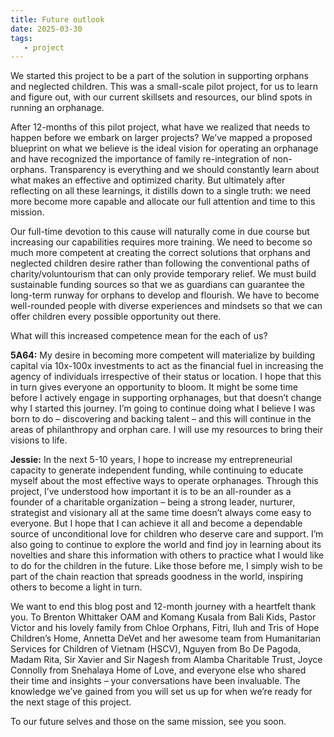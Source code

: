 ```yaml
---
title: Future outlook 
date: 2025-03-30
tags:
   - project 
---
```


We started this project to be a part of the solution in supporting orphans and neglected children. This was a small-scale pilot project, for us to learn and figure out, with our current skillsets and resources, our blind spots in running an orphanage. 

After 12-months of this pilot project, what have we realized that needs to happen before we embark on larger projects? We’ve mapped a proposed blueprint on what we believe is the ideal vision for operating an orphanage and have recognized the importance of family re-integration of non-orphans. Transparency is everything and we should constantly learn about what makes an effective and optimized charity. But ultimately after reflecting on all these learnings, it distills down to a single truth: we need more become more capable and allocate our full attention and time to this mission. 

Our full-time devotion to this cause will naturally come in due course but increasing our capabilities requires more training. We need to become so much more competent at creating the correct solutions that orphans and neglected children desire rather than following the conventional paths of charity/voluntourism that can only provide temporary relief. We must build sustainable funding sources so that we as guardians can guarantee the long-term runway for orphans to develop and flourish. We have to become well-rounded people with diverse experiences and mindsets so that we can offer children every possible opportunity out there. 

What will this increased competence mean for the each of us? 

**5A64:** My desire in becoming more competent will materialize by building capital via 10x-100x investments to act as the financial fuel in increasing the agency of individuals irrespective of their status or location. I hope that this in turn gives everyone an opportunity to bloom. It might be some time before I actively engage in supporting orphanages, but that doesn’t change why I started this journey. I’m going to continue doing what I believe I was born to do – discovering and backing talent – and this will continue in the areas of philanthropy and orphan care. I will use my resources to bring their visions to life. 

**Jessie:** In the next 5-10 years, I hope to increase my entrepreneurial capacity to generate independent funding, while continuing to educate myself about the most effective ways to operate orphanages. Through this project, I’ve understood how important it is to be an all-rounder as a founder of a charitable organization – being a strong leader, nurturer, strategist and visionary all at the same time doesn’t always come easy to everyone. But I hope that I can achieve it all and become a dependable source of unconditional love for children who deserve care and support. I’m also going to continue to explore the world and find joy in learning about its novelties and share this information with others to practice what I would like to do for the children in the future. Like those before me, I simply wish to be part of the chain reaction that spreads goodness in the world, inspiring others to become a light in turn.  

We want to end this blog post and 12-month journey with a heartfelt thank you. To Brenton Whittaker OAM and Komang Kusala from Bali Kids, Pastor Victor and his lovely family from Chloe Orphans, Fitri, Iluh and Tris of Hope Children’s Home, Annetta DeVet and her awesome team from Humanitarian Services for Children of Vietnam (HSCV), Nguyen from Bo De Pagoda, Madam Rita, Sir Xavier and Sir Nagesh from Alamba Charitable Trust, Joyce Connolly from Snehalaya Home of Love, and everyone else who shared their time and insights – your conversations have been invaluable. The knowledge we’ve gained from you will set us up for when we’re ready for the next stage of this project. 

To our future selves and those on the same mission, see you soon. 